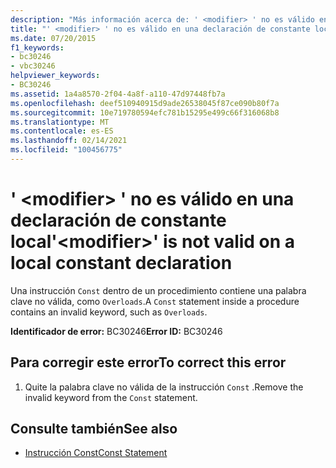 ```yaml
---
description: "Más información acerca de: ' <modifier> ' no es válido en una declaración de constante local"
title: "' <modifier> ' no es válido en una declaración de constante local"
ms.date: 07/20/2015
f1_keywords:
- bc30246
- vbc30246
helpviewer_keywords:
- BC30246
ms.assetid: 1a4a8570-2f04-4a8f-a110-47d97448fb7a
ms.openlocfilehash: deef510940915d9ade26538045f87ce090b80f7a
ms.sourcegitcommit: 10e719780594efc781b15295e499c66f316068b8
ms.translationtype: MT
ms.contentlocale: es-ES
ms.lasthandoff: 02/14/2021
ms.locfileid: "100456775"
---
```

# <a name="modifier-is-not-valid-on-a-local-constant-declaration"></a><span data-ttu-id="1987c-103">' \<modifier> ' no es válido en una declaración de constante local</span><span class="sxs-lookup"><span data-stu-id="1987c-103">'\<modifier>' is not valid on a local constant declaration</span></span>

<span data-ttu-id="1987c-104">Una instrucción `Const` dentro de un procedimiento contiene una palabra clave no válida, como `Overloads`.</span><span class="sxs-lookup"><span data-stu-id="1987c-104">A `Const` statement inside a procedure contains an invalid keyword, such as `Overloads`.</span></span>  
  
 <span data-ttu-id="1987c-105">**Identificador de error:** BC30246</span><span class="sxs-lookup"><span data-stu-id="1987c-105">**Error ID:** BC30246</span></span>  
  
## <a name="to-correct-this-error"></a><span data-ttu-id="1987c-106">Para corregir este error</span><span class="sxs-lookup"><span data-stu-id="1987c-106">To correct this error</span></span>  
  
1. <span data-ttu-id="1987c-107">Quite la palabra clave no válida de la instrucción `Const` .</span><span class="sxs-lookup"><span data-stu-id="1987c-107">Remove the invalid keyword from the `Const` statement.</span></span>  
  
## <a name="see-also"></a><span data-ttu-id="1987c-108">Consulte también</span><span class="sxs-lookup"><span data-stu-id="1987c-108">See also</span></span>

- [<span data-ttu-id="1987c-109">Instrucción Const</span><span class="sxs-lookup"><span data-stu-id="1987c-109">Const Statement</span></span>](../language-reference/statements/const-statement.md)
